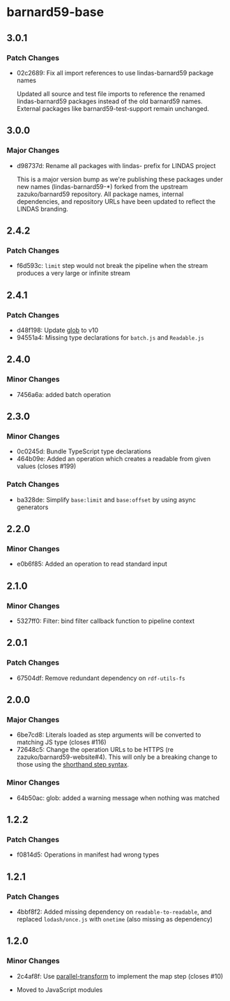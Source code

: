 # barnard59-base

## 3.0.1

### Patch Changes

- 02c2689: Fix all import references to use lindas-barnard59 package names

  Updated all source and test file imports to reference the renamed lindas-barnard59 packages instead of the old barnard59 names. External packages like barnard59-test-support remain unchanged.

## 3.0.0

### Major Changes

- d98737d: Rename all packages with lindas- prefix for LINDAS project

  This is a major version bump as we're publishing these packages under new names (lindas-barnard59-\*) forked from the upstream zazuko/barnard59 repository. All package names, internal dependencies, and repository URLs have been updated to reflect the LINDAS branding.

## 2.4.2

### Patch Changes

- f6d593c: `limit` step would not break the pipeline when the stream produces a very large or infinite stream

## 2.4.1

### Patch Changes

- d48f198: Update [glob](https://npm.im/glob) to v10
- 94551a4: Missing type declarations for `batch.js` and `Readable.js`

## 2.4.0

### Minor Changes

- 7456a6a: added batch operation

## 2.3.0

### Minor Changes

- 0c0245d: Bundle TypeScript type declarations
- 464b09e: Added an operation which creates a readable from given values (closes #199)

### Patch Changes

- ba328de: Simplify `base:limit` and `base:offset` by using async generators

## 2.2.0

### Minor Changes

- e0b6f85: Added an operation to read standard input

## 2.1.0

### Minor Changes

- 5327ff0: Filter: bind filter callback function to pipeline context

## 2.0.1

### Patch Changes

- 67504df: Remove redundant dependency on `rdf-utils-fs`

## 2.0.0

### Major Changes

- 6be7cd8: Literals loaded as step arguments will be converted to matching JS type (closes #116)
- 72648c5: Change the operation URLs to be HTTPS (re zazuko/barnard59-website#4).
  This will only be a breaking change to those using the [shorthand step syntax](https://data-centric.zazuko.com/docs/workflows/explanations/simplified-syntax).

### Minor Changes

- 64b50ac: glob: added a warning message when nothing was matched

## 1.2.2

### Patch Changes

- f0814d5: Operations in manifest had wrong types

## 1.2.1

### Patch Changes

- 4bbf8f2: Added missing dependency on `readable-to-readable`, and replaced `lodash/once.js` with `onetime` (also missing as dependency)

## 1.2.0

### Minor Changes

- 2c4af8f: Use [parallel-transform](https://npm.im/parallel-transform) to implement the map step (closes #10)

- Moved to JavaScript modules
